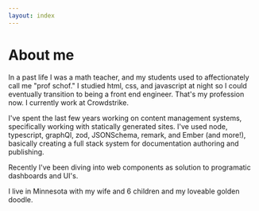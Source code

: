 ```yaml
---
layout: index
---
```


<div class="constrain">
<h1>About me</h1>

In a past life I was a math teacher, and my students used to affectionately call me "prof schof." I studied html, css, and javascript at night so I could eventually transition to being a front end engineer.  That's my profession now. I currently work at Crowdstrike.

I've spent the last few years working on content management systems, specifically working with statically generated sites.  I've used node, typescript, graphQl, zod, JSONSchema, remark, and Ember (and more!), basically creating a full stack system for documentation authoring and publishing.

Recently I've been diving into web components as solution to programatic dashboards and UI's.

I live in Minnesota with my wife and 6 children and my loveable golden doodle.
</div>
